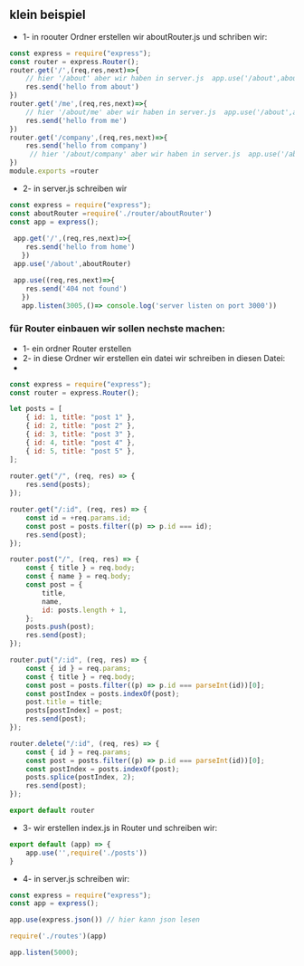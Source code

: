 ## klein beispiel 
- 1- in roouter Ordner erstellen wir aboutRouter.js und schriben wir:
```js
const express = require("express");
const router = express.Router();
router.get('/',(req,res,next)=>{
    // hier '/about' aber wir haben in server.js  app.use('/about',aboutRouter) geschrieben
    res.send('hello from about')
})
router.get('/me',(req,res,next)=>{ 
    // hier '/about/me' aber wir haben in server.js  app.use('/about',aboutRouter) geschrieben
    res.send('hello from me')
})
router.get('/company',(req,res,next)=>{
    res.send('hello from company')
     // hier '/about/company' aber wir haben in server.js  app.use('/about',aboutRouter) geschrieben
})
module.exports =router
```
- 2- in server.js schreiben wir 
```js
const express = require("express");
const aboutRouter =require('./router/aboutRouter')
const app = express();
 
 app.get('/',(req,res,next)=>{
    res.send('hello from home')
   })
 app.use('/about',aboutRouter)

 app.use((req,res,next)=>{
    res.send('404 not found')
   })
   app.listen(3005,()=> console.log('server listen on port 3000'))


```

### für Router einbauen wir sollen nechste machen:
- 1- ein ordner Router erstellen
- 2- in diese Ordner wir erstellen ein datei wir schreiben in diesen Datei:
- 
```js
const express = require("express");
const router = express.Router();

let posts = [
    { id: 1, title: "post 1" },
    { id: 2, title: "post 2" },
    { id: 3, title: "post 3" },
    { id: 4, title: "post 4" },
    { id: 5, title: "post 5" },
];
 
router.get("/", (req, res) => {
    res.send(posts);
});

router.get("/:id", (req, res) => {
    const id = +req.params.id;
    const post = posts.filter((p) => p.id === id);
    res.send(post);
});

router.post("/", (req, res) => {
    const { title } = req.body;
    const { name } = req.body;
    const post = {
        title,
        name,
        id: posts.length + 1,
    };
    posts.push(post);
    res.send(post);
});

router.put("/:id", (req, res) => {
    const { id } = req.params;
    const { title } = req.body;
    const post = posts.filter((p) => p.id === parseInt(id))[0];
    const postIndex = posts.indexOf(post);
    post.title = title;
    posts[postIndex] = post;
    res.send(post);
});

router.delete("/:id", (req, res) => {
    const { id } = req.params;
    const post = posts.filter((p) => p.id === parseInt(id))[0];
    const postIndex = posts.indexOf(post);
    posts.splice(postIndex, 2);
    res.send(post);
});

export default router

```
- 3- wir erstellen index.js in Router und schreiben wir:
```js
export default (app) => {
    app.use('',require('./posts'))
}
```
- 4- in server.js schreiben wir:
```js
const express = require("express");
const app = express();

app.use(express.json()) // hier kann json lesen

require('./routes')(app)

app.listen(5000);

```

